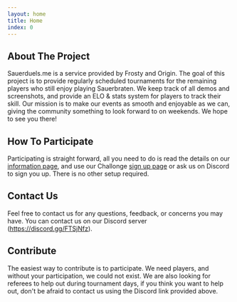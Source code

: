 ```yaml
---
layout: home
title: Home
index: 0
---
```


## About The Project

Sauerduels.me is a service provided by Frosty and Origin. The goal of this project is to provide regularly scheduled tournaments for the remaining players who still enjoy playing Sauerbraten. We keep track of all demos and screenshots, and provide an ELO & stats system for players to track their skill. Our mission is to make our events as smooth and enjoyable as we can, giving the community something to look forward to on weekends. We hope to see you there!

## How To Participate

Participating is straight forward, all you need to do is read the details on our <a href="{{ site.baseurl }}{% link info.md %}">information page</a>, and use our Challonge <a href="{{ site.baseurl }}{% link sign-up.md %}">sign up page</a> or ask us on Discord to sign you up. There is no other setup required.

## Contact Us

Feel free to contact us for any questions, feedback, or concerns you may have. You can contact us on our Discord server (<a href="https://discord.gg/FTSjNfz" target="_blank">https://discord.gg/FTSjNfz</a>).

## Contribute

The easiest way to contribute is to participate. We need players, and without your participation, we could not exist. We are also looking for referees to help out during tournament days, if you think you want to help out, don't be afraid to contact us using the Discord link provided above.
